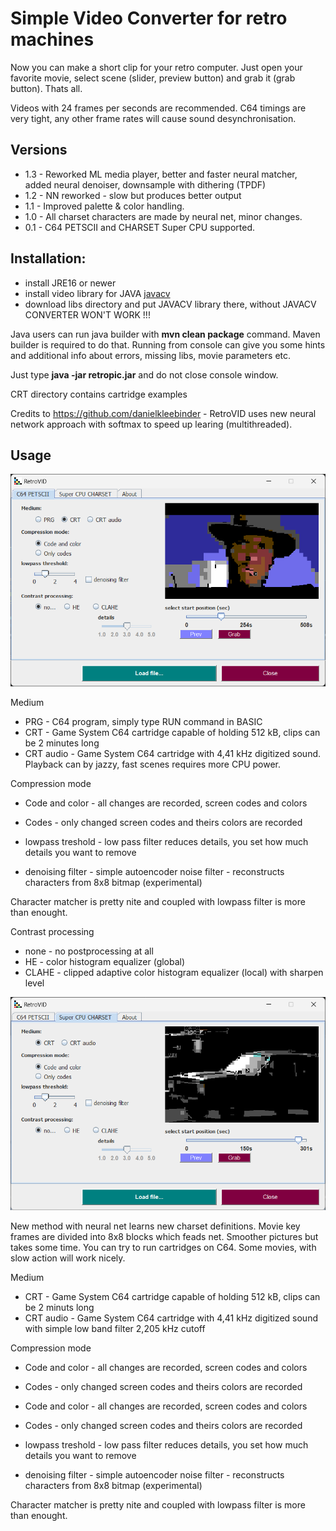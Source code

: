 # Simple Video Converter for retro machines

Now you can make a short clip for your retro computer. Just open your favorite movie, select scene (slider, preview button) and grab it (grab button). Thats all.

Videos with 24 frames per seconds are recommended. C64 timings are very tight, any other frame rates will cause sound desynchronisation.

## Versions

* 1.3 - Reworked ML media player, better and faster neural matcher, added neural denoiser, downsample with dithering (TPDF)
* 1.2 - NN reworked - slow but produces better output
* 1.1 - Improved palette & color handling.
* 1.0 - All charset characters are made by neural net, minor changes.
* 0.1 - C64 PETSCII and CHARSET Super CPU supported.

## Installation: 

* install JRE16 or newer
* install video library for JAVA [javacv](https://sourceforge.net/projects/javacv.mirror/)
* download libs directory and put JAVACV library there, without JAVACV CONVERTER WON'T WORK !!!

Java users can run java builder with <b>mvn clean package</b> command. Maven builder is required to do that. Running from console can give you some hints and additional info about errors, missing libs, movie parameters etc.

Just type <b>java -jar retropic.jar</b> and do not close console window.

CRT directory contains cartridge examples

Credits to https://github.com/danielkleebinder - RetroVID uses new neural network approach with softmax to speed up learing (multithreaded).

## Usage

![C64 Petscii](c64.png)

Medium

- PRG - C64 program, simply type RUN command in BASIC
- CRT - Game System C64 cartridge capable of holding 512 kB, clips can be 2 minutes long
- CRT audio - Game System C64 cartridge with 4,41 kHz digitized sound. Playback can by jazzy, fast scenes requires more CPU power.
 
Compression mode

- Code and color - all changes are recorded, screen codes and colors
- Codes - only changed screen codes and theirs colors are recorded

- lowpass treshold - low pass filter reduces details, you set how much details you want to remove
- denoising filter - simple autoencoder noise filter - reconstructs characters from 8x8 bitmap (experimental)

Character matcher is pretty nite and coupled with lowpass filter is more than enought.

Contrast processing

- none - no postprocessing at all
- HE - color histogram equalizer (global)
- CLAHE - clipped adaptive color histogram equalizer (local) with sharpen level 

![Super CPU Charset](superCPU.png)

New method with neural net learns new charset definitions. Movie key frames are divided into 8x8 blocks which feads net. Smoother pictures but takes some time. You can try to run cartridges on C64. Some movies, with slow action will work nicely. 

Medium

- CRT - Game System C64 cartridge capable of holding 512 kB, clips can be 2 minuts long
- CRT audio - Game System C64 cartridge with 4,41 kHz digitized sound with simple low band filter 2,205 kHz cutoff
 
Compression mode

- Code and color - all changes are recorded, screen codes and colors
- Codes - only changed screen codes and theirs colors are recorded


- Code and color - all changes are recorded, screen codes and colors
- Codes - only changed screen codes and theirs colors are recorded

- lowpass treshold - low pass filter reduces details, you set how much details you want to remove
- denoising filter - simple autoencoder noise filter - reconstructs characters from 8x8 bitmap (experimental)

Character matcher is pretty nite and coupled with lowpass filter is more than enought.